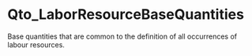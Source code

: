# Qto_LaborResourceBaseQuantities

Base quantities that are common to the definition of all occurrences of labour resources.
